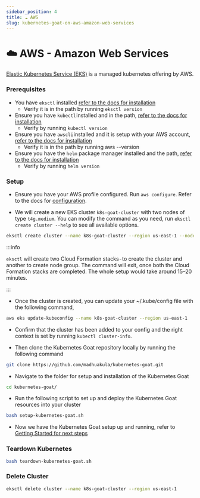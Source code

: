 ```yaml
---
sidebar_position: 4
title: ☁️ AWS
slug: kubernetes-goat-on-aws-amazon-web-services
---
```


# ☁️ AWS - Amazon Web Services

[Elastic Kubernetes Service (EKS)](https://aws.amazon.com/eks/) is a managed kubernetes offering by AWS.

### Prerequisites

* You have `eksctl` installed [refer to the docs for installation](https://docs.aws.amazon.com/eks/latest/userguide/eksctl.html)
  * Verify it is in the path by running `eksctl version`
* Ensure you have `kubectl` installed and in the path, [refer to the docs for installation](https://kubernetes.io/docs/tasks/tools/install-kubectl/)
  * Verify by running `kubectl version`
* Ensure you have `awscli` installed and it is setup with your AWS account, [refer to the docs for installation](https://docs.aws.amazon.com/cli/latest/userguide/getting-started-install.html)
  * Verify it is in the path by running aws --version
* Ensure you have the `helm` package manager installed and the path, [refer to the docs for installation](https://helm.sh/docs/intro/install)
  * Verify by running `helm version`

### Setup

* Ensure you have your AWS profile configured. Run `aws configure`. Refer to the docs for [configuration](https://docs.aws.amazon.com/cli/latest/userguide/cli-configure-quickstart.html).

* We will create a new EKS cluster `k8s-goat-cluster` with two nodes of type `t4g.medium`. You can modify the command as you need, run `eksctl create cluster --help` to see all available options.

```bash
eksctl create cluster --name k8s-goat-cluster --region us-east-1 --node-type t4g.medium --nodes 2
```

:::info

`eksctl` will create two Cloud Formation stacks - to create the cluster and another to create node group. The command will exit, once both the Cloud Formation stacks are completed. The whole setup would take around 15–20 minutes.

:::

* Once the cluster is created, you can update your ~/.kube/config file with the following command,

```bash
aws eks update-kubeconfig --name k8s-goat-cluster --region us-east-1
```

* Confirm that the cluster has been added to your config and the right context is set by running 
`kubectl cluster-info`.

* Then clone the Kubernetes Goat repository locally by running the following command

```bash
git clone https://github.com/madhuakula/kubernetes-goat.git
```

* Navigate to the folder for setup and installation of the Kubernetes Goat

```bash
cd kubernetes-goat/
```

* Run the following script to set up and deploy the Kubernetes Goat resources into your cluster

```bash
bash setup-kubernetes-goat.sh
```

* Now we have the Kubernetes Goat setup up and running, refer to [Getting Started for next steps](../getting-started.md)


### Teardown Kubernetes

```bash
bash teardown-kubernetes-goat.sh
```


### Delete Cluster

```bash
eksctl delete cluster --name k8s-goat-cluster --region us-east-1
```